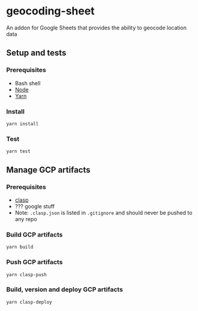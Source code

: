 # geocoding-sheet

An addon for Google Sheets that provides the ability to geocode location data

## Setup and tests

### Prerequisites

* Bash shell
* [Node](https://nodejs.org/en/)
* [Yarn](https://yarnpkg.com/en/)

### Install

`yarn install`

### Test

`yarn test`

## Manage GCP artifacts

### Prerequisites

* [clasp](https://developers.google.com/apps-script/guides/clasp)
* ??? google stuff
* Note: `.clasp.json` is listed in `.gitignore` and should never be pushed to any repo

### Build GCP artifacts

`yarn build`

### Push GCP artifacts

`yarn clasp-push`

### Build, version and deploy GCP artifacts

`yarn clasp-deploy`